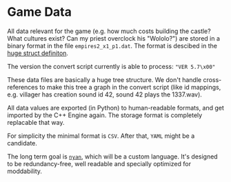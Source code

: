 Game Data
=========

All data relevant for the game (e.g. how much costs building the castle?
What cultures exist? Can my priest overclock his "Wololo?")
are stored in a binary format in the file `empires2_x1_p1.dat`.
The format is descibed in the [huge struct definiton](/doc/media/gamedata-struct.md).

The version the convert script currently is able to process: `"VER 5.7\x00"`

These data files are basically a huge tree structure.
We don't handle cross-references to make this tree a graph in the convert
script (like id mappings, e.g. villager has creation sound id 42,
sound 42 plays the 1337.wav).

All data values are exported (in Python) to human-readable formats,
and get imported by the C++ Engine again.
The storage format is completely replacable that way.

For simplicity the minimal format is `CSV`.
After that, `YAML` might be a candidate.

The long term goal is [`nyan`](/doc/nyan), which will be a custom language.
It's designed to be redundancy-free, well readable and
specially optimized for moddability.
